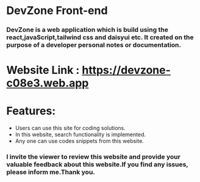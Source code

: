 # DevZone Front-end
### DevZone is a web application which is build using the react,javaScript,tailwind css and daisyui etc. It created on the purpose of a developer personal notes or documentation.

# Website Link : https://devzone-c08e3.web.app

# Features:
* Users can use this site for coding solutions.
* In this website, search functionality is implemented.
* Any one can use codes snippets from this website.

### I invite the viewer to review this website and provide your valuable feedback about this website.If you find any issues, please inform me.Thank you.

